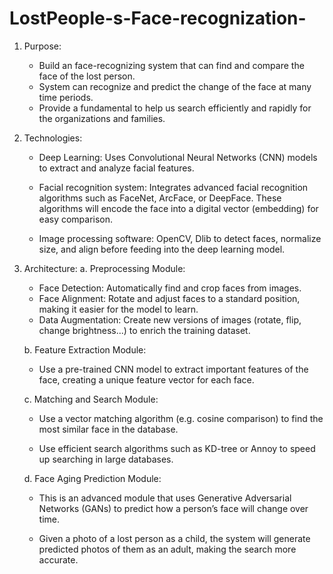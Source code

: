 # LostPeople-s-Face-recognization-

1. Purpose:
    - Build an face-recognizing system that can find and compare the face of the lost person.
    - System can recognize and predict the change of the face at many time periods.
    - Provide a fundamental to help us search efficiently and rapidly for the organizations and families.

2. Technologies:
    - Deep Learning: Uses Convolutional Neural Networks (CNN) models to extract and analyze facial features.

    - Facial recognition system: Integrates advanced facial recognition algorithms such as FaceNet, ArcFace, or DeepFace. These algorithms will encode the face into a digital vector (embedding) for easy comparison.

    - Image processing software: OpenCV, Dlib to detect faces, normalize size, and align before feeding into the deep learning model.

3. Architecture:
    a. Preprocessing Module:
    - Face Detection: Automatically find and crop faces from images.
    - Face Alignment: Rotate and adjust faces to a standard position, making it easier for the model to learn.
    - Data Augmentation: Create new versions of images (rotate, flip, change brightness...) to enrich the training dataset.

    b. Feature Extraction Module:
    - Use a pre-trained CNN model to extract important features of the face, creating a unique feature vector for each face.

    c. Matching and Search Module:
    - Use a vector matching algorithm (e.g. cosine comparison) to find the most similar face in the database.

    - Use efficient search algorithms such as KD-tree or Annoy to speed up searching in large databases.

    d. Face Aging Prediction Module:
    - This is an advanced module that uses Generative Adversarial Networks (GANs) to predict how a person’s face will change over time.

    - Given a photo of a lost person as a child, the system will generate predicted photos of them as an adult, making the search more accurate.